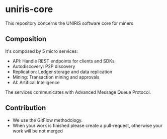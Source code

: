 # uniris-core
This repository concerns the UNIRIS software core for miners

## Composition

It's composed by 5 micro services:
- API: Handle REST endpoints for clients and SDKs
- Autodiscovery: P2P discovery
- Replication: Ledger storage and data replication
- Mining: Transaction mining and approvals
- AI: Artifical Inteligence

The services communicates with Advanced Message Queue Protocol.

## Contribution

- We use the GitFlow methodology.
- When your work is finished please create a pull-request, otherwise your work will be not merged
